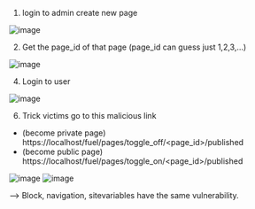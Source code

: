 1. login to admin create new page

![image](https://github.com/D4rkP0w4r/CVEs/assets/79050415/707e9c7f-cae9-47b8-924e-826b311ac08a)

2. Get the page_id of that page (page_id can guess just 1,2,3,...)

![image](https://github.com/D4rkP0w4r/CVEs/assets/79050415/42591260-9bc2-433e-9ae1-4967cebe9872)

4. Login to user

![image](https://github.com/D4rkP0w4r/CVEs/assets/79050415/349a4895-6e91-4cfc-9fa8-0184b5915330)

6. Trick victims go to this malicious link
* (become private page) https://localhost/fuel/pages/toggle_off/<page_id>/published
* (become public page) https://localhost/fuel/pages/toggle_on/<page_id>/published

![image](https://github.com/D4rkP0w4r/CVEs/assets/79050415/e002d1f4-c36d-4489-be3f-6738f2bcf190)
![image](https://github.com/D4rkP0w4r/CVEs/assets/79050415/4166cc91-1968-4dda-81e4-c4041ca83b63)

--> Block, navigation, sitevariables have the same vulnerability.

